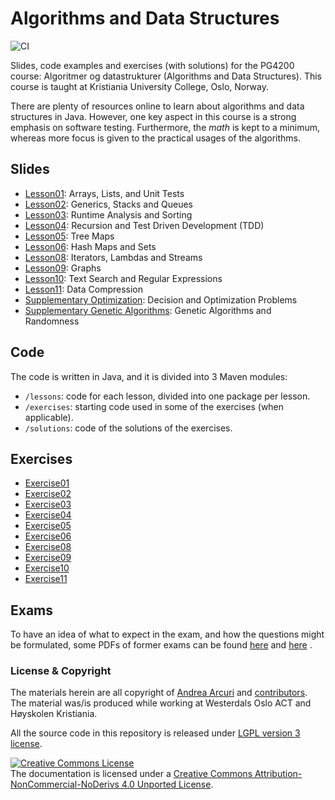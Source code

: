
# Algorithms and Data Structures

![CI](https://github.com/arcuri82/algorithms/workflows/CI/badge.svg)

Slides, code examples and exercises (with solutions) for the PG4200 course: 
Algoritmer og datastrukturer (Algorithms and Data Structures).
This course is taught at Kristiania University College, Oslo, Norway.

There are plenty of resources online to learn about algorithms and data structures in Java.
However, one key aspect in this course is a strong emphasis on software testing.
Furthermore, the _math_ is kept to a minimum, whereas more focus is given to the practical 
usages of the algorithms.   

## Slides

* [Lesson01](docs/slides/01/01_intro.pdf): Arrays, Lists, and Unit Tests 
* [Lesson02](docs/slides/02/02_stack_queue.pdf): Generics, Stacks and Queues
* [Lesson03](docs/slides/03/03_analysis_sort.pdf): Runtime Analysis and Sorting
* [Lesson04](docs/slides/04/04_recursion_tdd.pdf): Recursion and Test Driven Development (TDD)
* [Lesson05](docs/slides/05/05_tree_maps.pdf): Tree Maps
* [Lesson06](docs/slides/06/06_hash_maps.pdf): Hash Maps and Sets
* [Lesson08](docs/slides/08/08_streams.pdf): Iterators, Lambdas and Streams
* [Lesson09](docs/slides/09/09_graphs.pdf): Graphs
* [Lesson10](docs/slides/10/10_regex.pdf): Text Search and Regular Expressions
* [Lesson11](docs/slides/11/11_compression.pdf): Data Compression
* [Supplementary Optimization](docs/slides/old10/10_optimization.pdf): Decision and Optimization Problems
* [Supplementary Genetic Algorithms](docs/slides/old11/11_genetic.pdf): Genetic Algorithms and Randomness

## Code

The code is written in Java, and it is divided into 3 Maven modules:
* `/lessons`: code for each lesson, divided into one package per lesson.
* `/exercises`: starting code used in some of the exercises (when applicable). 
* `/solutions`: code of the solutions of the exercises. 

## Exercises
* [Exercise01](docs/exercises/ex01.md)
* [Exercise02](docs/exercises/ex02.md)
* [Exercise03](docs/exercises/ex03.md)
* [Exercise04](docs/exercises/ex04.md)
* [Exercise05](docs/exercises/ex05.md)
* [Exercise06](docs/exercises/ex06.md)
* [Exercise08](docs/exercises/ex08.md)
* [Exercise09](docs/exercises/ex09.md)
* [Exercise10](docs/exercises/ex10.md)
* [Exercise11](docs/exercises/ex11.md)

## Exams

To have an idea of what to expect in the exam, and how the questions might be
formulated, some PDFs of former exams can be found
[here](docs/exams/exam_example_0.pdf)
and
[here](docs/exams/exam_example_1.pdf)
.

### License & Copyright

The materials herein are all copyright of [Andrea Arcuri](http://www.arcuriandrea.org) 
and [contributors](https://github.com/arcuri82/pg4200/graphs/contributors).
The material was/is produced while working at Westerdals Oslo ACT
and Høyskolen Kristiania.

All the source code in this repository is released under 
[LGPL version 3 license](LICENSE).

<a rel="license" href="http://creativecommons.org/licenses/by-nc-nd/4.0/">
<img alt="Creative Commons License" style="border-width:0" 
src="https://i.creativecommons.org/l/by-nc-nd/4.0/88x31.png" /></a>
<br />
The documentation is licensed under a <a rel="license" href="http://creativecommons.org/licenses/by-nc-nd/4.0/">Creative Commons Attribution-NonCommercial-NoDerivs 4.0 Unported License</a>.

